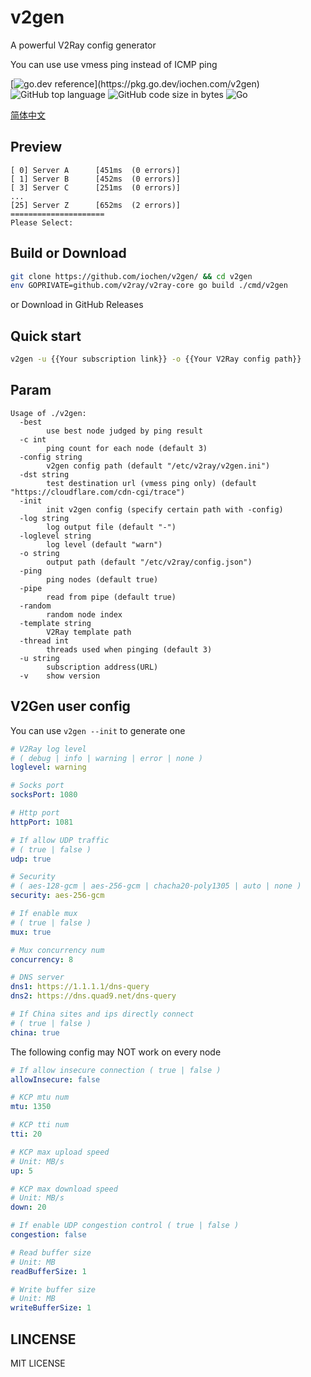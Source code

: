 # v2gen

A powerful V2Ray config generator

You can use use vmess ping instead of ICMP ping

[![go.dev reference](https://img.shields.io/badge/go.dev-reference-007d9c?)](https://pkg.go.dev/iochen.com/v2gen)
![GitHub top language](https://img.shields.io/github/languages/top/iochen/v2gen)
![GitHub code size in bytes](https://img.shields.io/github/languages/code-size/iochen/v2gen) 
![Go](https://github.com/iochen/v2gen/workflows/Test/badge.svg) 


[简体中文](README_zh_cn.md)

## Preview
```
[ 0] Server A      [451ms  (0 errors)]
[ 1] Server B      [452ms  (0 errors)]
[ 3] Server C      [251ms  (0 errors)]
...
[25] Server Z      [652ms  (2 errors)]
=====================
Please Select:
```

## Build or Download
```sh
git clone https://github.com/iochen/v2gen/ && cd v2gen
env GOPRIVATE=github.com/v2ray/v2ray-core go build ./cmd/v2gen
```
or Download in GitHub Releases  

## Quick start
```sh
v2gen -u {{Your subscription link}} -o {{Your V2Ray config path}}
```

## Param

```Param
Usage of ./v2gen:
  -best
        use best node judged by ping result
  -c int
        ping count for each node (default 3)
  -config string
        v2gen config path (default "/etc/v2ray/v2gen.ini")
  -dst string
        test destination url (vmess ping only) (default "https://cloudflare.com/cdn-cgi/trace")
  -init
        init v2gen config (specify certain path with -config)
  -log string
        log output file (default "-")
  -loglevel string
        log level (default "warn")
  -o string
        output path (default "/etc/v2ray/config.json")
  -ping
        ping nodes (default true)
  -pipe
        read from pipe (default true)
  -random
        random node index
  -template string
        V2Ray template path
  -thread int
        threads used when pinging (default 3)
  -u string
        subscription address(URL)
  -v    show version
```

## V2Gen user config

You can use `v2gen --init` to generate one

```yaml
# V2Ray log level
# ( debug | info | warning | error | none )
loglevel: warning

# Socks port
socksPort: 1080

# Http port
httpPort: 1081

# If allow UDP traffic
# ( true | false )
udp: true

# Security
# ( aes-128-gcm | aes-256-gcm | chacha20-poly1305 | auto | none )
security: aes-256-gcm

# If enable mux
# ( true | false )
mux: true

# Mux concurrency num
concurrency: 8

# DNS server
dns1: https://1.1.1.1/dns-query
dns2: https://dns.quad9.net/dns-query

# If China sites and ips directly connect
# ( true | false )
china: true

```

The following config may NOT work on every node

```yaml
# If allow insecure connection ( true | false )
allowInsecure: false

# KCP mtu num
mtu: 1350

# KCP tti num
tti: 20

# KCP max upload speed
# Unit: MB/s
up: 5

# KCP max download speed
# Unit: MB/s
down: 20

# If enable UDP congestion control ( true | false )
congestion: false

# Read buffer size
# Unit: MB
readBufferSize: 1

# Write buffer size
# Unit: MB
writeBufferSize: 1
```

## LINCENSE

MIT LICENSE
